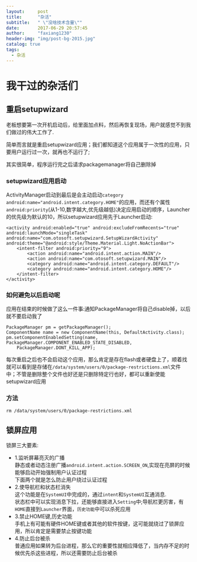 ```yaml
---
layout:     post
title:      "杂活"
subtitle:   " \"没啥技术含量\""
date:       2017-06-29 20:57:45
author:     "faxiang1230"
header-img: "img/post-bg-2015.jpg"
catalog: true
tags:
  - 杂活
---
```

# 我干过的杂活们
## 重启setupwizard
老板想要第一次开机启动后，给里面加点料，然后再恢复现场，用户就感觉不到我们做过的伟大工作了.

简单而言就是重启setupwizard应用；我们都知道这个应用属于一次性的应用，只要用户运行过一次，就再也不运行了;

其实很简单，程序运行完之后请求packagemanager将自己删除掉

### setupwizard应用启动

ActivityManager启动到最后是会主动启动`category android:name="android.intent.category.HOME"`的应用，而还有个属性`android:priority`(从1-10,数字越大,优先级越低)决定应用启动的顺序，Launcher的优先级为默认的10，所以setupwizard应用先于Launcher启动:
```
<activity android:enabled="true" android:excludeFromRecents="true" android:launchMode="singleTask" android:name="com.otosoft.setupwizard.SetupWizardActivity" android:theme="@android:style/Theme.Material.Light.NoActionBar">
    <intent-filter android:priority="9">
        <action android:name="android.intent.action.MAIN"/>
        <action android:name="com.otosoft.setupwizard.MAIN"/>
        <category android:name="android.intent.category.DEFAULT"/>
        <category android:name="android.intent.category.HOME"/>
    </intent-filter>
</activity>
```
### 如何避免以后启动呢
应用在结束的时候做了这么一件事:通知PackageManager将自己disable掉，以后就不要启动我了
```
PackageManager pm = getPackageManager();
ComponentName name = new ComponentName(this, DefaultActivity.class);
pm.setComponentEnabledSetting(name, PackageManager.COMPONENT_ENABLED_STATE_DISABLED,
    PackageManager.DONT_KILL_APP);
```
每次重启之后也不会启动这个应用，那么肯定是存在flash或者硬盘上了，顺着找就可以看到是存储在`/data/system/users/0/package-restrictions.xml`文件中；不管是删除整个文件也好还是只删除特定行也好，都可以重新使能setupwizard应用
### 方法
`rm /data/system/users/0/package-restrictions.xml`
## 锁屏应用
锁屏三大要素:  
- 1.监听屏幕亮灭的广播  
静态或者动态注册广播`android.intent.action.SCREEN_ON`,实现在亮屏的时候能够启动开始强制用户认证过程  
下面两个就是怎么防止用户绕过认证过程  
- 2.使导航栏和状态栏消失  
这个功能是在`SystemUI`中完成的，通过`intent`和`SystemUI`互通消息.  
状态栏中可以实现消息下拉，还能够直接进入`Setting`中;导航栏更厉害，有`HOME`直接到`Launcher`界面，`历史功能`中可以杀死应用
- 3.禁止HOME键,历史功能  
手机上有可能有硬件HOME键或者其他的软件按键，这可能就绕过了锁屏应用，所以肯定是需要禁止按键功能
- 4.防止后台被杀  
普通应用如果转为后台进程，那么它的重要性就相应降低了，当内存不足的时候优先杀这些进程，所以还需要防止后台被杀
